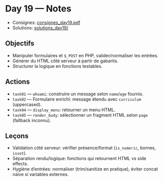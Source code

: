 # Day 19 — Notes

- Consignes: [consignes_day19.pdf](consignes_day19.pdf)
- Solutions: [solutions_day19/](solutions_day19/)

## Objectifs
- Manipuler formulaires et `$_POST` en PHP, valider/normaliser les entrées.
- Générer du HTML côté serveur à partir de gabarits.
- Structurer la logique en fonctions testables.

## Actions
- `task01` — `whoami`: construire un message selon `name`/`age` fournis.
- `task02` — Formulaire enrichi: message étendu avec `curriculum` (uppercased).
- `task04` — `display_menu`: retourner un menu HTML.
- `task05` — `render_body`: sélectionner un fragment HTML selon `page` (fallback inconnu).

## Leçons
- Validation côté serveur: vérifier présence/format (`is_numeric`, bornes, `isset`).
- Séparation rendu/logique: fonctions qui retournent HTML vs side effects.
- Hygiène d’entrées: normaliser (trim/sanitize en pratique), éviter concat naïve si variables externes.
